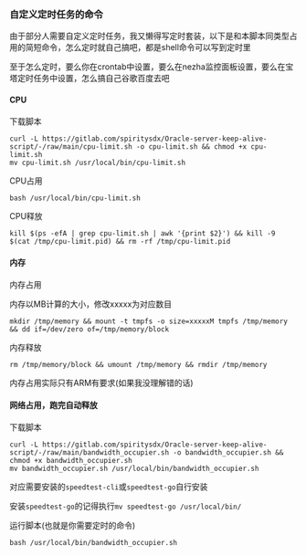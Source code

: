 ### 自定义定时任务的命令


由于部分人需要自定义定时任务，我又懒得写定时套装，以下是和本脚本同类型占用的简短命令，怎么定时就自己搞吧，都是shell命令可以写到定时里

至于怎么定时，要么你在crontab中设置，要么在nezha监控面板设置，要么在宝塔定时任务中设置，怎么搞自己谷歌百度去吧


#### CPU

下载脚本
```
curl -L https://gitlab.com/spiritysdx/Oracle-server-keep-alive-script/-/raw/main/cpu-limit.sh -o cpu-limit.sh && chmod +x cpu-limit.sh
mv cpu-limit.sh /usr/local/bin/cpu-limit.sh 
```

CPU占用
```
bash /usr/local/bin/cpu-limit.sh
```

CPU释放
```
kill $(ps -efA | grep cpu-limit.sh | awk '{print $2}') && kill -9 $(cat /tmp/cpu-limit.pid) && rm -rf /tmp/cpu-limit.pid
```

#### 内存

内存占用

内存以MB计算的大小，修改xxxxx为对应数目

```
mkdir /tmp/memory && mount -t tmpfs -o size=xxxxxM tmpfs /tmp/memory && dd if=/dev/zero of=/tmp/memory/block
```

内存释放
```
rm /tmp/memory/block && umount /tmp/memory && rmdir /tmp/memory
```

内存占用实际只有ARM有要求(如果我没理解错的话)

#### 网络占用，跑完自动释放

下载脚本
```
curl -L https://gitlab.com/spiritysdx/Oracle-server-keep-alive-script/-/raw/main/bandwidth_occupier.sh -o bandwidth_occupier.sh && chmod +x bandwidth_occupier.sh
mv bandwidth_occupier.sh /usr/local/bin/bandwidth_occupier.sh
```

对应需要安装的```speedtest-cli```或```speedtest-go```自行安装

安装```speedtest-go```的记得执行```mv speedtest-go /usr/local/bin/ ```

运行脚本(也就是你需要定时的命令)
```
bash /usr/local/bin/bandwidth_occupier.sh 
```
